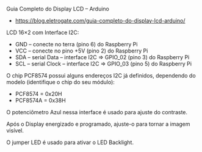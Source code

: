 

Guia Completo do Display LCD – Arduino
- https://blog.eletrogate.com/guia-completo-do-display-lcd-arduino/

LCD 16×2 com Interface I2C:
- GND – conecte no terra (pino 6) do Raspberry Pi 
- VCC – conecte no pino +5V (pino 2) do Raspberry Pi  
- SDA – serial Data – interface I2C => GPIO_02 (pino 3) do Raspberry Pi 
- SCL – serial Clock – interface I2C => GPIO_03 (pino 5) do Raspberry Pi 

O chip PCF8574 possui alguns endereços I2C já definidos, dependendo do modelo (identifique o chip do seu módulo):

- PCF8574 = 0x20H
- PCF8574A = 0x38H

O potenciômetro Azul nessa interface é usado para ajuste do contraste. 

Após o Display energizado e programado, ajuste-o para tornar a imagem visível. 

O jumper LED é usado para ativar o LED Backlight.
